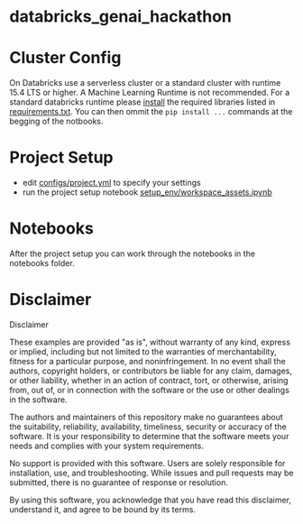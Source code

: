 # databricks_genai_hackathon

# Cluster Config

On Databricks use a serverless cluster or a standard cluster with runtime 15.4 LTS or higher. A Machine Learning Runtime is not recommended. 
For a standard databricks runtime please [install](https://docs.databricks.com/aws/en/libraries/cluster-libraries) the required libraries listed in [requirements.txt](requirements.txt). You can then ommit the ```pip install ...``` commands at the begging of the notbooks.

# Project Setup

 - edit [configs/project.yml](configs/project.yml) to specify your settings
 - run the project setup notebook  [setup_env/workspace_assets.ipynb](setup_env/workspace_assets.ipynb)

 # Notebooks

After the project setup you can work through the notebooks in the notebooks folder. 


# Disclaimer

Disclaimer

These examples are provided "as is", without warranty of any kind, express or implied, including but not limited to the warranties of merchantability, fitness for a particular purpose, and noninfringement. In no event shall the authors, copyright holders, or contributors be liable for any claim, damages, or other liability, whether in an action of contract, tort, or otherwise, arising from, out of, or in connection with the software or the use or other dealings in the software.

The authors and maintainers of this repository make no guarantees about the suitability, reliability, availability, timeliness, security or accuracy of the software. It is your responsibility to determine that the software meets your needs and complies with your system requirements.

No support is provided with this software. Users are solely responsible for installation, use, and troubleshooting. While issues and pull requests may be submitted, there is no guarantee of response or resolution.

By using this software, you acknowledge that you have read this disclaimer, understand it, and agree to be bound by its terms.
